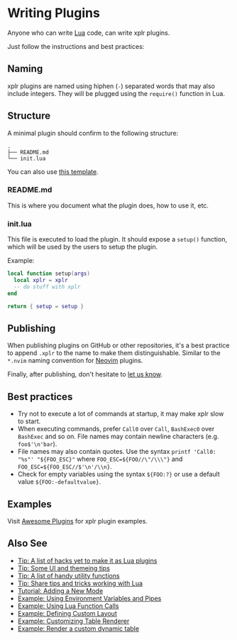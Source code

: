 # Writing Plugins

Anyone who can write [Lua][1] code, can write xplr plugins.

Just follow the instructions and best practices:

## Naming

xplr plugins are named using hiphen (`-`) separated words that may also include
integers. They will be plugged using the `require()` function in Lua.

## Structure

A minimal plugin should confirm to the following structure:

```
.
├── README.md
└── init.lua
```

You can also use [this template][2].

### README.md

This is where you document what the plugin does, how to use it, etc.

### init.lua

This file is executed to load the plugin. It should expose a `setup()`
function, which will be used by the users to setup the plugin.

Example:

```lua
local function setup(args)
  local xplr = xplr
  -- do stuff with xplr
end

return { setup = setup }
```

## Publishing

When publishing plugins on GitHub or other repositories, it's a best practice
to append `.xplr` to the name to make them distinguishable. Similar to the
`*.nvim` naming convention for [Neovim][3] plugins.

Finally, after publishing, don't hesitate to
[let us know][4].

## Best practices

- Try not to execute a lot of commands at startup, it may make xplr slow to
  start.
- When executing commands, prefer `Call0` over `Call`, `BashExec0` over
  `BashExec` and so on. File names may contain newline characters
  (e.g. `foo$'\n'bar`).
- File names may also contain quotes. Use the syntax
  `printf 'Call0: "%s"' "${FOO_ESC}"` where `FOO_ESC=${FOO//\"/\\\"}` and
  `FOO_ESC=${FOO_ESC//$'\n'/\\n}`.
- Check for empty variables using the syntax `${FOO:?}` or use a default value
  `${FOO:-defaultvalue}`.

## Examples

Visit [Awesome Plugins][5] for xplr plugin examples.

## Also See

- [Tip: A list of hacks yet to make it as Lua plugins][15]
- [Tip: Some UI and themeing tips][12]
- [Tip: A list of handy utility functions][13]
- [Tip: Share tips and tricks working with Lua][14]
- [Tutorial: Adding a New Mode][6]
- [Example: Using Environment Variables and Pipes][7]
- [Example: Using Lua Function Calls][8]
- [Example: Defining Custom Layout][9]
- [Example: Customizing Table Renderer][10]
- [Example: Render a custom dynamic table][11]

[1]: https://www.lua.org
[2]: https://github.com/sayanarijit/plugin-template1.xplr
[3]: https://neovim.io
[4]: https://github.com/sayanarijit/xplr/discussions/categories/show-and-tell
[5]: awesome-plugins.md
[6]: configure-key-bindings.md#tutorial-adding-a-new-mode
[7]: environment-variables-and-pipes.md#example-using-environment-variables-and-pipes
[8]: lua-function-calls.md#example-using-lua-function-calls
[9]: layout.md#example-defining-custom-layout
[10]: column-renderer.md#example-customizing-table-renderer
[11]: layout.md#example-render-a-custom-dynamic-table
[12]: https://github.com/sayanarijit/xplr/discussions/274
[13]: https://github.com/sayanarijit/xplr/discussions/273
[14]: https://github.com/sayanarijit/xplr/discussions/250
[15]: https://github.com/sayanarijit/xplr/wiki/Hacks
